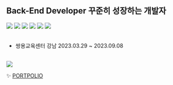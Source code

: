 <h2>Back-End Developer 꾸준히 성장하는 개발자</h2>
<div>
  <img src="https://img.shields.io/badge/Java-007396?style=flat&logo=Java&logoColor=white" />
  <img src="https://img.shields.io/badge/HTML5-E34F26?style=flat&logo=HTML5&logoColor=white" />
  <img src="https://img.shields.io/badge/CSS3-1572B6?style=flat&logo=CSS3&logoColor=white" />
  <img src="https://img.shields.io/badge/JavaScript-F7DF1E?style=flat&logo=JavaScript&logoColor=white" />
  <img src="https://img.shields.io/badge/SPRING-6DB33F?style=flat&logo=SPRING&logoColor=white"/>
  <img src="https://img.shields.io/badge/ORACLE-F80000?style=flat&logo=ORACLE&logoColor=white"/>
</div>
<br>
<ul>
  <li>쌍용교육센터 강남 2023.03.29 ~ 2023.09.08</li>
</ul>
<br>
<img src="https://github-readme-stats.vercel.app/api/top-langs/?username=vananaHope&layout=compact"><br>
<p>✨ <a href="https://www.notion.so/9e636cdc82a5488499930c33751751fb?pvs=4">PORTPOLIO</a></p>

